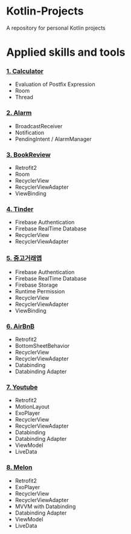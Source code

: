 # Kotlin-Projects
A repository for personal Kotlin projects

# Applied skills and tools

### [1. Calculator](https://github.com/holrosky/Kotlin-Projects/tree/main/1.%20Calculator)

+ Evaluation of Postfix Expression
+ Room
+ Thread

### [2. Alarm](https://github.com/holrosky/Kotlin-Projects/tree/main/2.%20Alarm)

+ BroadcastReceiver
+ Notification
+ PendingIntent / AlarmManager

### [3. BookReview](https://github.com/holrosky/Kotlin-Projects/tree/main/3.%20BookReview)

+ Retrofit2
+ Room 
+ RecyclerView
+ RecyclerViewAdapter
+ ViewBinding

### [4. Tinder](https://github.com/holrosky/Kotlin-Projects/tree/main/4.%20Tinder)

+ Firebase Authentication
+ Firebase RealTime Database
+ RecyclerView
+ RecyclerViewAdapter

### [5. 중고거래앱](https://github.com/holrosky/Kotlin-Projects/tree/main/5.%20%EC%A4%91%EA%B3%A0%EA%B1%B0%EB%9E%98%EC%95%B1)

+ Firebase Authentication
+ Firebase RealTime Database
+ Firebase Storage
+ Runtime Permission
+ RecyclerView
+ RecyclerViewAdapter
+ ViewBinding

### [6. AirBnB](https://github.com/holrosky/Kotlin-Projects/tree/main/6.%20AirBnB)

+ Retrofit2
+ BottomSheetBehavior
+ RecyclerView
+ RecyclerViewAdapter
+ Databinding
+ Databinding Adapter

### [7. Youtube](https://github.com/holrosky/Kotlin-Projects/tree/main/7.%20Youtube)

+ Retrofit2
+ MotionLayout
+ ExoPlayer
+ RecyclerView
+ RecyclerViewAdapter
+ Databinding
+ Databinding Adapter
+ ViewModel
+ LiveData

### [8. Melon](https://github.com/holrosky/Kotlin-Projects/tree/main/8.%20Melon)

+ Retrofit2
+ ExoPlayer
+ RecyclerView
+ RecyclerViewAdapter
+ MVVM with Databinding
+ Databinding Adapter
+ ViewModel
+ LiveData
